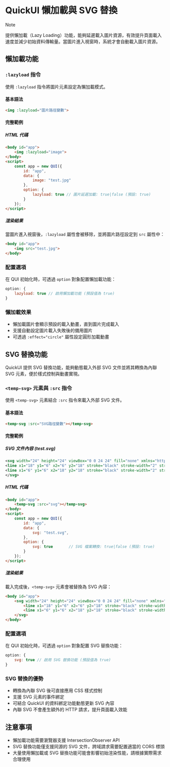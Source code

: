 # QuickUI 懶加載與 SVG 替換

> [!NOTE]
> 提供懶加載（Lazy Loading）功能，能夠延遲載入圖片資源，有效提升頁面載入速度並減少初始資料傳輸量。當圖片進入視窗時，系統才會自動載入圖片資源。

## 懶加載功能

### `:lazyload` 指令

使用 `:lazyload` 指令將圖片元素設定為懶加載模式。

#### 基本語法

```html
<img :lazyload="圖片路徑變數">
```

#### 完整範例

##### HTML 代碼

```html
<body id="app">
    <img :lazyload="image">
</body>
<script>
    const app = new QUI({
        id: "app",
        data: {
            image: "test.jpg"
        },
        option: {
            lazyload: true // 圖片延遲加載: true|false (預設: true)
        }
    });
</script>
```

##### 渲染結果

當圖片進入視窗後，`:lazyload` 屬性會被移除，並將圖片路徑設定到 `src` 屬性中：

```html
<body id="app">
    <img src="test.jpg">
</body>
```

### 配置選項

在 QUI 初始化時，可透過 `option` 對象配置懶加載功能：

```javascript
option: {
    lazyload: true // 啟用懶加載功能 (預設值為 true)
}
```

### 懶加載效果

- 懶加載圖片會顯示預設的載入動畫，直到圖片完成載入
- 支援自動設定圖片載入失敗後的備用圖片
- 可透過 `:effect="circle"` 屬性設定圓形加載動畫

## SVG 替換功能

QuickUI 提供 SVG 替換功能，能夠動態載入外部 SVG 文件並將其轉換為內聯 SVG 元素，便於樣式控制與動畫實現。

### `<temp-svg>` 元素與 `:src` 指令

使用 `<temp-svg>` 元素結合 `:src` 指令來載入外部 SVG 文件。

#### 基本語法

```html
<temp-svg :src="SVG路徑變數"></temp-svg>
```

#### 完整範例

##### SVG 文件內容 (test.svg)

```xml
<svg width="24" height="24" viewBox="0 0 24 24" fill="none" xmlns="http://www.w3.org/2000/svg">
<line x1="18" y1="6" x2="6" y2="18" stroke="black" stroke-width="2" stroke-linecap="round"/>
<line x1="6" y1="6" x2="18" y2="18" stroke="black" stroke-width="2" stroke-linecap="round"/>
</svg>
```

##### HTML 代碼

```html
<body id="app">
    <temp-svg :src="svg"></temp-svg>
</body>
<script>
    const app = new QUI({
        id: "app",
        data: {
            svg: "test.svg",
        },
        option: {
            svg: true       // SVG 檔案轉換: true|false (預設: true)
        }
    });
</script>
```

##### 渲染結果

載入完成後，`<temp-svg>` 元素會被替換為 SVG 內容：

```html
<body id="app">
    <svg width="24" height="24" viewBox="0 0 24 24" fill="none" xmlns="http://www.w3.org/2000/svg">
        <line x1="18" y1="6" x2="6" y2="18" stroke="black" stroke-width="2" stroke-linecap="round">
        <line x1="6" y1="6" x2="18" y2="18" stroke="black" stroke-width="2" stroke-linecap="round">
    </svg>
</body>
```

### 配置選項

在 QUI 初始化時，可透過 `option` 對象配置 SVG 替換功能：

```javascript
option: {
    svg: true // 啟用 SVG 替換功能 (預設值為 true)
}
```

### SVG 替換的優勢

- 轉換為內聯 SVG 後可直接應用 CSS 樣式控制
- 支援 SVG 元素的事件綁定
- 可結合 QuickUI 的資料綁定功能動態更新 SVG 內容
- 內聯 SVG 不會產生額外的 HTTP 請求，提升頁面載入效能

## 注意事項

- 懶加載功能需要瀏覽器支援 IntersectionObserver API
- SVG 替換功能僅支援同源的 SVG 文件，跨域請求需要配置適當的 CORS 標頭
- 大量使用懶加載或 SVG 替換功能可能會影響初始渲染性能，請根據實際需求合理使用